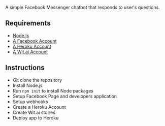 A simple Facebook Messenger chatbot that responds to user's questions.

## Requirements

* [Node.js](http://nodejs.org/)
* [A Facebook Account](https://www.facebook.com/)
* [A Heroku Account](https://www.heroku.com/)
* [A Wit.ai Account](https://wit.ai/)

## Instructions

* Git clone the repository
* Install Node.js
* Run `npm init` to install Node packages
* Setup Facebook Page and developers application
* Setup webhooks
* Create a Heroku Account
* Create Wit.ai stories
* Deploy app to Heroku
